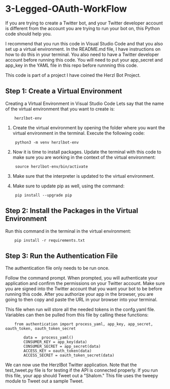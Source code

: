 # 3-Legged-OAuth-WorkFlow
If you are trying to create a Twitter bot, and your Twitter developer account is different from the account you are trying to run your bot on, this Python code should help you.

I recommend that you run this code in Visual Studio Code and that you also set up a virtual environment. In the README.md file, I have instructions on how to do this in your terminal. You also need to have a Twitter developer account before running this code. You will need to put your app_secret and app_key in the YAML file in this repo before runnning this code.

This code is part of a project I have coined the Herzl Bot Project. 

## Step 1: Create a Virtual Environment
Creating a Virtual Environment in Visual Studio Code
Lets say that the name of the virtual environment that you want to create is:
		
		herzlbot-env

1. Create the virtual environment by opening the folder where you want the virtual environment in the terminal. 
   Execute the following code:
		
		python3 -m venv herzlbot-env

2. Now it is time to install packages.
   Update the terminal with this code to make sure you are working in the context of the virtual environment:
		
		source herzlbot-env/bin/activate

3. Make sure that the interpreter is updated to the virtual environment.
   
4. Make sure to update pip as well, using the command:
		
		pip install --upgrade pip


## Step 2: Install the Packages in the Virtual Environment
Run this command in the terminal in the virtual environment:
		
		pip install -r requirements.txt


## Step 3: Run the Authentication File
The authentication file only needs to be run once.

Follow the command prompt. When prompted, you will authenticate your application and confirm the permissions on your Twitter account. Make sure you are signed into the Twitter account that you want your bot to be before running this code. After you authorize your app in the browser, you are going to then copy and paste the URL in your browser into your terminal.

This file when run will store all the needed tokens in the confg.yaml file.
Variables can then be pulled from this file by calling these functions:

		from authentication import process_yaml, app_key, app_secret, oauth_token, oauth_token_secret

			data =  process_yaml()
			CONSUMER_KEY = app_key(data)
			CONSUMER_SECRET = app_secret(data) 
			ACCESS_KEY = oauth_token(data)  
			ACCESS_SECRET = oauth_token_secret(data)

We can now use the HerzlBot Twitter application.
Note that the test_tweet.py file is for testing if the API is connected properly. If you run this file, your app should Tweet out a "Shalom."
This file uses the tweepy module to Tweet out a sample Tweet.
